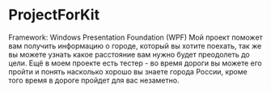 # ProjectForKit
Framework:  Windows Presentation Foundation (WPF)
Мой проект поможет вам получить информацию о городе, который вы хотите поехать, так же вы можете узнать 
какое расстояние вам нужно будет преодолеть до цели. Ещё в моем проекте есть тестер - во время дороги 
вы можете его пройти и 
понять насколько хорошо вы знаете города России, кроме того время в дороге пройдет для вас незаметно.
